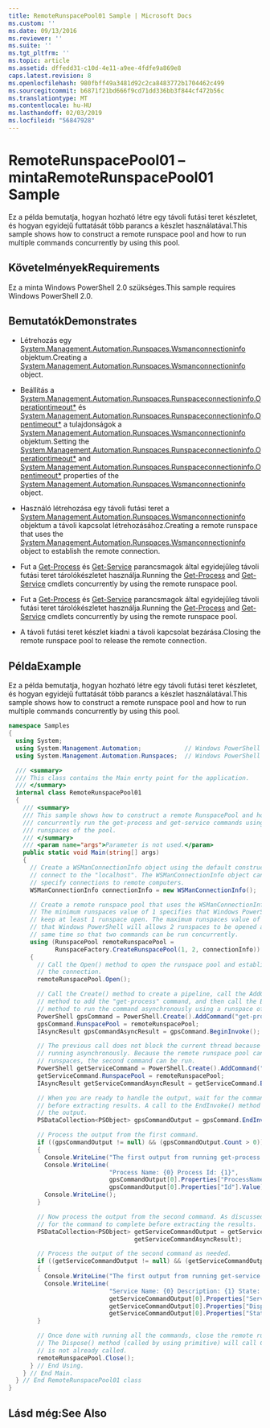 ```yaml
---
title: RemoteRunspacePool01 Sample | Microsoft Docs
ms.custom: ''
ms.date: 09/13/2016
ms.reviewer: ''
ms.suite: ''
ms.tgt_pltfrm: ''
ms.topic: article
ms.assetid: dffedd31-c10d-4e11-a9ee-4fdfe9a869e8
caps.latest.revision: 8
ms.openlocfilehash: 980fbff49a3481d92c2ca8483772b1704462c499
ms.sourcegitcommit: b6871f21bd666f9cd71dd336bb3f844cf472b56c
ms.translationtype: MT
ms.contentlocale: hu-HU
ms.lasthandoff: 02/03/2019
ms.locfileid: "56847928"
---
```

# <a name="remoterunspacepool01-sample"></a><span data-ttu-id="80ef0-102">RemoteRunspacePool01 – minta</span><span class="sxs-lookup"><span data-stu-id="80ef0-102">RemoteRunspacePool01 Sample</span></span>

<span data-ttu-id="80ef0-103">Ez a példa bemutatja, hogyan hozható létre egy távoli futási teret készletet, és hogyan egyidejű futtatását több parancs a készlet használatával.</span><span class="sxs-lookup"><span data-stu-id="80ef0-103">This sample shows how to construct a remote runspace pool and how to run multiple commands concurrently by using this pool.</span></span>

## <a name="requirements"></a><span data-ttu-id="80ef0-104">Követelmények</span><span class="sxs-lookup"><span data-stu-id="80ef0-104">Requirements</span></span>

 <span data-ttu-id="80ef0-105">Ez a minta Windows PowerShell 2.0 szükséges.</span><span class="sxs-lookup"><span data-stu-id="80ef0-105">This sample requires Windows PowerShell 2.0.</span></span>

## <a name="demonstrates"></a><span data-ttu-id="80ef0-106">Bemutatók</span><span class="sxs-lookup"><span data-stu-id="80ef0-106">Demonstrates</span></span>

- <span data-ttu-id="80ef0-107">Létrehozás egy [System.Management.Automation.Runspaces.Wsmanconnectioninfo](/dotnet/api/System.Management.Automation.Runspaces.WSManConnectionInfo) objektum.</span><span class="sxs-lookup"><span data-stu-id="80ef0-107">Creating a [System.Management.Automation.Runspaces.Wsmanconnectioninfo](/dotnet/api/System.Management.Automation.Runspaces.WSManConnectionInfo) object.</span></span>

- <span data-ttu-id="80ef0-108">Beállítás a [System.Management.Automation.Runspaces.Runspaceconnectioninfo.Operationtimeout\*](/dotnet/api/System.Management.Automation.Runspaces.RunspaceConnectionInfo.OperationTimeout) és [System.Management.Automation.Runspaces.Runspaceconnectioninfo.Opentimeout\*](/dotnet/api/System.Management.Automation.Runspaces.RunspaceConnectionInfo.OpenTimeout) a tulajdonságok a [System.Management.Automation.Runspaces.Wsmanconnectioninfo](/dotnet/api/System.Management.Automation.Runspaces.WSManConnectionInfo) objektum.</span><span class="sxs-lookup"><span data-stu-id="80ef0-108">Setting the [System.Management.Automation.Runspaces.Runspaceconnectioninfo.Operationtimeout\*](/dotnet/api/System.Management.Automation.Runspaces.RunspaceConnectionInfo.OperationTimeout) and [System.Management.Automation.Runspaces.Runspaceconnectioninfo.Opentimeout\*](/dotnet/api/System.Management.Automation.Runspaces.RunspaceConnectionInfo.OpenTimeout) properties of the [System.Management.Automation.Runspaces.Wsmanconnectioninfo](/dotnet/api/System.Management.Automation.Runspaces.WSManConnectionInfo) object.</span></span>

- <span data-ttu-id="80ef0-109">Használó létrehozása egy távoli futási teret a [System.Management.Automation.Runspaces.Wsmanconnectioninfo](/dotnet/api/System.Management.Automation.Runspaces.WSManConnectionInfo) objektum a távoli kapcsolat létrehozásához.</span><span class="sxs-lookup"><span data-stu-id="80ef0-109">Creating a remote runspace that uses the [System.Management.Automation.Runspaces.Wsmanconnectioninfo](/dotnet/api/System.Management.Automation.Runspaces.WSManConnectionInfo) object to establish the remote connection.</span></span>

- <span data-ttu-id="80ef0-110">Fut a [Get-Process](/powershell/module/Microsoft.PowerShell.Management/Get-Process) és [Get-Service](/powershell/module/microsoft.powershell.management/get-service) parancsmagok által egyidejűleg távoli futási teret tárolókészletet használja.</span><span class="sxs-lookup"><span data-stu-id="80ef0-110">Running the [Get-Process](/powershell/module/Microsoft.PowerShell.Management/Get-Process) and [Get-Service](/powershell/module/microsoft.powershell.management/get-service) cmdlets concurrently by using the remote runspace pool.</span></span>
- <span data-ttu-id="80ef0-111">Fut a [Get-Process](/powershell/module/Microsoft.PowerShell.Management/Get-Process) és [Get-Service](/powershell/module/microsoft.powershell.management/get-service) parancsmagok által egyidejűleg távoli futási teret tárolókészletet használja.</span><span class="sxs-lookup"><span data-stu-id="80ef0-111">Running the [Get-Process](/powershell/module/Microsoft.PowerShell.Management/Get-Process) and [Get-Service](/powershell/module/microsoft.powershell.management/get-service) cmdlets concurrently by using the remote runspace pool.</span></span>

- <span data-ttu-id="80ef0-112">A távoli futási teret készlet kiadni a távoli kapcsolat bezárása.</span><span class="sxs-lookup"><span data-stu-id="80ef0-112">Closing the remote runspace pool to release the remote connection.</span></span>

## <a name="example"></a><span data-ttu-id="80ef0-113">Példa</span><span class="sxs-lookup"><span data-stu-id="80ef0-113">Example</span></span>

 <span data-ttu-id="80ef0-114">Ez a példa bemutatja, hogyan hozható létre egy távoli futási teret készletet, és hogyan egyidejű futtatását több parancs a készlet használatával.</span><span class="sxs-lookup"><span data-stu-id="80ef0-114">This sample shows how to construct a remote runspace pool and how to run multiple commands concurrently by using this pool.</span></span>

```csharp
namespace Samples
{
  using System;
  using System.Management.Automation;            // Windows PowerShell namespace.
  using System.Management.Automation.Runspaces;  // Windows PowerShell namespace.

  /// <summary>
  /// This class contains the Main enrty point for the application.
  /// </summary>
  internal class RemoteRunspacePool01
  {
    /// <summary>
    /// This sample shows how to construct a remote RunspacePool and how to
    /// concurrently run the get-process and get-service commands using the
    /// runspaces of the pool.
    /// </summary>
    /// <param name="args">Parameter is not used.</param>
    public static void Main(string[] args)
    {
      // Create a WSManConnectionInfo object using the default constructor to
      // connect to the "localhost". The WSManConnectionInfo object can also
      // specify connections to remote computers.
      WSManConnectionInfo connectionInfo = new WSManConnectionInfo();

      // Create a remote runspace pool that uses the WSManConnectionInfo object.
      // The minimum runspaces value of 1 specifies that Windows PowerShell will
      // keep at least 1 runspace open. The maximum runspaces value of 2 specifies
      // that Windows PowerShell will allows 2 runspaces to be opened at the
      // same time so that two commands can be run concurrently.
      using (RunspacePool remoteRunspacePool =
             RunspaceFactory.CreateRunspacePool(1, 2, connectionInfo))
      {
        // Call the Open() method to open the runspace pool and establish
        // the connection.
        remoteRunspacePool.Open();

        // Call the Create() method to create a pipeline, call the AddCommand(string)
        // method to add the "get-process" command, and then call the BeginInvoke()
        // method to run the command asynchronously using a runspace of the pool.
        PowerShell gpsCommand = PowerShell.Create().AddCommand("get-process");
        gpsCommand.RunspacePool = remoteRunspacePool;
        IAsyncResult gpsCommandAsyncResult = gpsCommand.BeginInvoke();

        // The previous call does not block the current thread because it is
        // running asynchronously. Because the remote runspace pool can open two
        // runspaces, the second command can be run.
        PowerShell getServiceCommand = PowerShell.Create().AddCommand("get-service");
        getServiceCommand.RunspacePool = remoteRunspacePool;
        IAsyncResult getServiceCommandAsyncResult = getServiceCommand.BeginInvoke();

        // When you are ready to handle the output, wait for the command to complete
        // before extracting results. A call to the EndInvoke() method will block and return
        // the output.
        PSDataCollection<PSObject> gpsCommandOutput = gpsCommand.EndInvoke(gpsCommandAsyncResult);

        // Process the output from the first command.
        if ((gpsCommandOutput != null) && (gpsCommandOutput.Count > 0))
        {
          Console.WriteLine("The first output from running get-process command: ");
          Console.WriteLine(
                            "Process Name: {0} Process Id: {1}",
                            gpsCommandOutput[0].Properties["ProcessName"].Value,
                            gpsCommandOutput[0].Properties["Id"].Value);
          Console.WriteLine();
        }

        // Now process the output from the second command. As discussed previously, wait
        // for the command to complete before extracting the results.
        PSDataCollection<PSObject> getServiceCommandOutput = getServiceCommand.EndInvoke(
                                   getServiceCommandAsyncResult);

        // Process the output of the second command as needed.
        if ((getServiceCommandOutput != null) && (getServiceCommandOutput.Count > 0))
        {
          Console.WriteLine("The first output from running get-service command: ");
          Console.WriteLine(
                            "Service Name: {0} Description: {1} State: {2}",
                            getServiceCommandOutput[0].Properties["ServiceName"].Value,
                            getServiceCommandOutput[0].Properties["DisplayName"].Value,
                            getServiceCommandOutput[0].Properties["Status"].Value);
        }

        // Once done with running all the commands, close the remote runspace pool.
        // The Dispose() method (called by using primitive) will call Close(), if it
        // is not already called.
        remoteRunspacePool.Close();
      } // End Using.
    } // End Main.
  } // End RemoteRunspacePool01 class
}
```

## <a name="see-also"></a><span data-ttu-id="80ef0-115">Lásd még:</span><span class="sxs-lookup"><span data-stu-id="80ef0-115">See Also</span></span>
